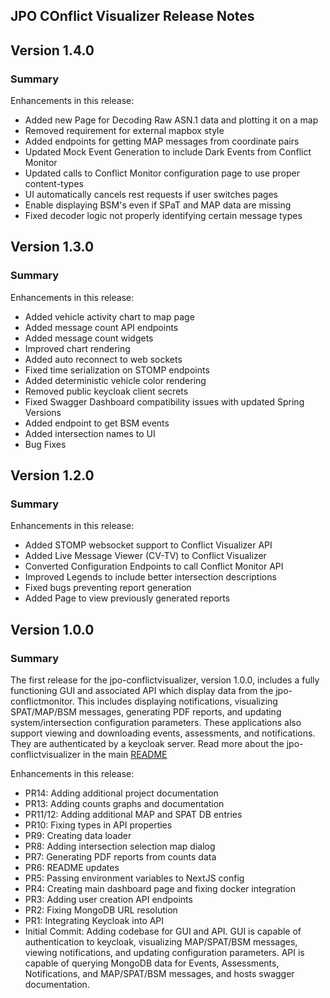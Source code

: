## JPO COnflict Visualizer Release Notes

## Version 1.4.0

### **Summary**

Enhancements in this release:
- Added new Page for Decoding Raw ASN.1 data and plotting it on a map
- Removed requirement for external mapbox style
- Added endpoints for getting MAP messages from coordinate pairs
- Updated Mock Event Generation to include Dark Events from Conflict Monitor
- Updated calls to Conflict Monitor configuration page to use proper content-types
- UI automatically cancels rest requests if user switches pages
- Enable displaying BSM's even if SPaT and MAP data are missing
- Fixed decoder logic not properly identifying certain message types


## Version 1.3.0

### **Summary**

Enhancements in this release:

- Added vehicle activity chart to map page
- Added message count API endpoints
- Added message count widgets
- Improved chart rendering
- Added auto reconnect to web sockets
- Fixed time serialization on STOMP endpoints
- Added deterministic vehicle color rendering
- Removed public keycloak client secrets
- Fixed Swagger Dashboard compatibility issues with updated Spring Versions
- Added endpoint to get BSM events
- Added intersection names to UI
- Bug Fixes

## Version 1.2.0

### **Summary**


Enhancements in this release:

- Added STOMP websocket support to Conflict Visualizer API
- Added Live Message Viewer (CV-TV) to Conflict Visualizer
- Converted Configuration Endpoints to call Conflict Monitor API
- Improved Legends to include better intersection descriptions
- Fixed bugs preventing report generation
- Added Page to view previously generated reports


## Version 1.0.0

### **Summary**

The first release for the jpo-conflictvisualizer, version 1.0.0, includes a fully functioning GUI and associated API which display data from the jpo-conflictmonitor. This includes displaying notifications, visualizing SPAT/MAP/BSM messages, generating PDF reports, and updating system/intersection configuration parameters. These applications also support viewing and downloading events, assessments, and notifications. They are authenticated by a keycloak server. Read more about the jpo-conflictvisualizer in the main [README](../README.md)

Enhancements in this release:

- PR14: Adding additional project documentation
- PR13: Adding counts graphs and documentation
- PR11/12: Adding additional MAP and SPAT DB entries
- PR10: Fixing types in API properties
- PR9: Creating data loader
- PR8: Adding intersection selection map dialog
- PR7: Generating PDF reports from counts data
- PR6: README updates
- PR5: Passing environment variables to NextJS config
- PR4: Creating main dashboard page and fixing docker integration
- PR3: Adding user creation API endpoints
- PR2: Fixing MongoDB URL resolution
- PR1: Integrating Keycloak into API
- Initial Commit: Adding codebase for GUI and API. GUI is capable of authentication to keycloak, visualizing MAP/SPAT/BSM messages, viewing notifications, and updating configuration parameters. API is capable of querying MongoDB data for Events, Assessments, Notifications, and MAP/SPAT/BSM messages, and hosts swagger documentation.
